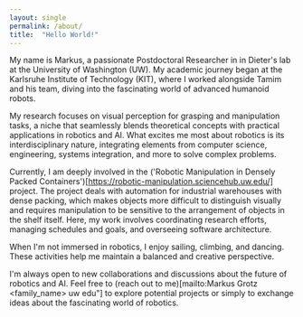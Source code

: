 ```yaml
---
layout: single
permalink: /about/
title:  "Hello World!"
---
```


My name is Markus, a passionate Postdoctoral Researcher in in Dieter's lab at
the University of Washington (UW).  My academic journey began at the Karlsruhe
Institute of Technology (KIT), where I worked alongside Tamim and his team,
diving into the fascinating world of advanced humanoid robots.

My research focuses on visual perception for grasping and manipulation tasks, a
niche that seamlessly blends theoretical concepts with practical applications
in robotics and AI.  What excites me most about robotics is its
interdisciplinary nature, integrating elements from computer science,
engineering, systems integration, and more to solve complex problems.

Currently, I am deeply involved in the ('Robotic Manipulation in Densely Packed
Containers')[https://robotic-manipulation.sciencehub.uw.edu/] project. 
The project deals with automation for industrial warehouses with dense packing,
which  makes objects more difficult to distinguish visually and requires
manipulation to be sensitive to the arrangement of objects in the shelf itself.
Here, my work involves coordinating research efforts, managing schedules and
goals, and overseeing software architecture. 

When I'm not immersed  in robotics, I enjoy sailing, climbing, and dancing.
These activities help me maintain a balanced and creative perspective.

I'm always open to new collaborations and discussions about the future of
robotics and AI. Feel free to (reach out to me)[mailto:Markus Grotz
<family_name> <at> uw <dot> edu"]  to explore potential projects or simply to
exchange ideas about the fascinating world of robotics.
